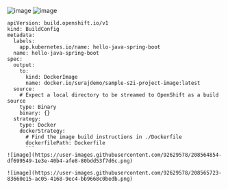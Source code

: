 ![image](https://user-images.githubusercontent.com/92629578/208562213-1d177f7d-8a63-4635-b2af-5232883b2260.png)
![image](https://user-images.githubusercontent.com/92629578/208563740-5556d359-b043-4a1e-a2cb-460a25b07cb3.png)

```
apiVersion: build.openshift.io/v1
kind: BuildConfig
metadata:
  labels:
    app.kubernetes.io/name: hello-java-spring-boot
  name: hello-java-spring-boot
spec:
  output:
    to:
      kind: DockerImage
      name: docker.io/surajdemo/sample-s2i-project-image:latest
  source:
    # Expect a local directory to be streamed to OpenShift as a build source
    type: Binary
    binary: {}
  strategy:
    type: Docker
    dockerStrategy:
      # Find the image build instructions in ./Dockerfile
      dockerfilePath: Dockerfile
      ```
![image](https://user-images.githubusercontent.com/92629578/208564854-df699549-1e3e-40b4-afe8-80bdd53f7d6c.png)

![image](https://user-images.githubusercontent.com/92629578/208565723-83660e15-ac05-4168-9ec4-bb9668c0bedb.png)


